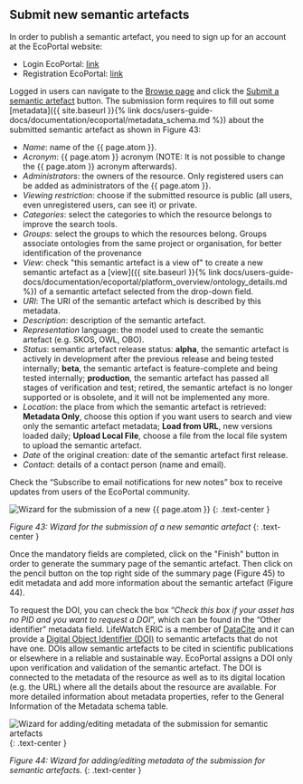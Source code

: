 ## Submit new semantic artefacts

In order to publish a semantic artefact, you need to sign up for an account at the EcoPortal website:
- Login EcoPortal: [link](http://ecoportal.lifewatchitaly.eu/login?redirect=http%3A%2F%2Fecoportal.lifewatchitaly.eu%2F)
- Registration EcoPortal: [link](http://ecoportal.lifewatchitaly.eu/accounts/new)

Logged in users can navigate to the [Browse page](http://ecoportal.lifewatchitaly.eu/ontologies) and click the [Submit a semantic artefact](http://ecoportal.lifewatchitaly.eu/ontologies/new) button. The submission form requires to fill out some [metadata]({{ site.baseurl }}{% link docs/users-guide-docs/documentation/ecoportal/metadata_schema.md %}) about the submitted semantic artefact as shown in Figure 43:

- *Name*: name of the {{ page.atom }}.
- *Acronym*: {{ page.atom }} acronym (NOTE: It is not possible to change the {{ page.atom }} acronym afterwards).
- *Administrators*: the owners of the resource. Only registered users can be added as administrators of the {{ page.atom }}. 
- *Viewing restriction*: choose if the submitted resource is public (all users, even unregistered users, can see it) or private. 
- *Categories*: select the categories to which the resource belongs to improve the search tools.
- *Groups*: select the groups to which the resources belong. Groups associate ontologies from the same project or organisation, for better identification of the provenance
- *View*: check "this semantic artefact is a view of" to create a new semantic artefact as a [view]({{ site.baseurl }}{% link docs/users-guide-docs/documentation/ecoportal/platform_overview/ontology_details.md %}) of a semantic artefact selected from the drop-down field.
- *URI*: The URI of the semantic artefact which is described by this metadata.
- *Description*: description of the semantic artefact.
- *Representation* language: the model used to create the semantic artefact (e.g. SKOS, OWL, OBO).
- *Status*: semantic artefact release status: **alpha**, the semantic artefact is actively in development after the previous release and being tested internally; **beta**, the semantic artefact is feature-complete and being tested internally; **production**, the semantic artefact has passed all stages of verification and test; retired, the semantic artefact is no longer supported or is obsolete, and it will not be implemented any more.
- *Location*: the place from which the semantic artefact is retrieved: **Metadata Only**, choose this option if you want users to search and view only the semantic artefact metadata; **Load from URL**, new versions loaded daily; **Upload Local File**, choose a file from the local file system to upload the semantic artefact.
- *Date* of the original creation: date of the semantic artefact first release.
- *Contact*: details of a contact person (name and email).


Check the “Subscribe to email notifications for new notes” box to receive updates from users of the EcoPortal community.

![Wizard for the submission of a new {{ page.atom }}]({{site.figures_link}}/{{page.portal}}/Figure43.png)
{: .text-center }

_Figure 43:  Wizard for the submission of a new semantic artefact_
{: .text-center }

Once the mandatory fields are completed, click on the "Finish" button in order to generate the summary page of the semantic artefact. Then click on the pencil button on the top right side of the summary page (Figure 45) to edit metadata and add more information about the semantic artefact (Figure 44).

To request the DOI, you can check the box “*Check this box if your asset has no PID and you want to request a DOI*”, which can be found in the “Other identifier” metadata field.
LifeWatch ERIC is a member of [DataCite](https://datacite.org/) and it can provide a [Digital Object Identifier (DOI)](https://www.doi.org/) to semantic artefacts that do not have one. DOIs allow semantic artefacts to be cited in scientific publications or elsewhere in a reliable and sustainable way. EcoPortal assigns a DOI only upon verification and validation of the semantic artefact. The DOI is connected to the metadata of the resource as well as to its digital location (e.g. the URL) where all the details about the resource are available.
For more detailed information about metadata properties, refer to the General Information of the Metadata schema table.

![Wizard for adding/editing metadata of the submission for semantic artefacts]({{site.figures_link}}/{{page.portal}}/Figure44.png)
{: .text-center }

_Figure 44:  Wizard for adding/editing metadata of the submission for semantic artefacts._
{: .text-center }

